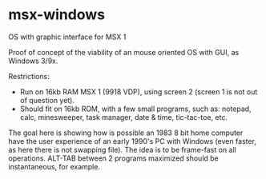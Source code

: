# msx-windows
OS with graphic interface for MSX 1

Proof of concept of the viability of an mouse oriented OS with GUI, as Windows 3/9x.

Restrictions:
- Run on 16kb RAM MSX 1 (9918 VDP), using screen 2 (screen 1 is not out of question yet).
- Should fit on 16kb ROM, with a few small programs, such as: notepad, calc, minesweeper,
  task manager, date & time, tic-tac-toe, etc.

The goal here is showing how is possible an 1983 8 bit home computer have the user experience
of an early 1990's PC with Windows (even faster, as here there is not swapping file).
The idea is to be frame-fast on all operations. ALT-TAB between 2 programs maximized should be
instantaneous, for example.
